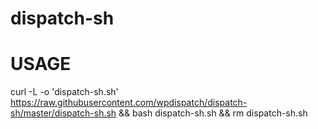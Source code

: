 # dispatch-sh

# USAGE
curl -L -o 'dispatch-sh.sh' https://raw.githubusercontent.com/wpdispatch/dispatch-sh/master/dispatch-sh.sh && bash dispatch-sh.sh && rm dispatch-sh.sh
